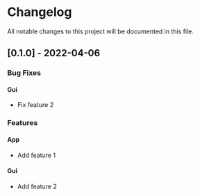 # Changelog

All notable changes to this project will be documented in this file.

## [0.1.0] - 2022-04-06

### Bug Fixes

#### Gui

- Fix feature 2

### Features

#### App

- Add feature 1

#### Gui

- Add feature 2

<!-- generated by git-cliff -->
